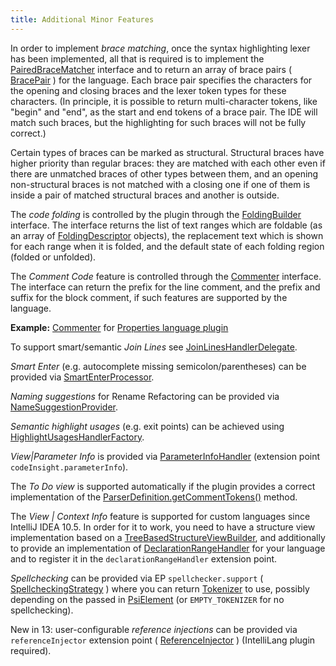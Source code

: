 ```yaml
---
title: Additional Minor Features
---
```



In order to implement *brace matching*, once the syntax highlighting lexer has been implemented, all that is required is to implement the
[PairedBraceMatcher](https://upsource.jetbrains.com/idea-community/file/1731d054af4ca27aa827c03929e27eeb0e6a8366/platform/lang-api/src/com/intellij/lang/PairedBraceMatcher.java)
interface and to return an array of brace pairs (
[BracePair](https://upsource.jetbrains.com/idea-community/file/1731d054af4ca27aa827c03929e27eeb0e6a8366/platform/lang-api/src/com/intellij/lang/BracePair.java)
) for the language.
Each brace pair specifies the characters for the opening and closing braces and the lexer token types for these characters.
(In principle, it is possible to return multi-character tokens, like "begin" and "end", as the start and end tokens of a brace pair.
The IDE will match such braces, but the highlighting for such braces will not be fully correct.)

Certain types of braces can be marked as structural.
Structural braces have higher priority than regular braces: they are matched with each other even if there are unmatched braces of other types between them, and an opening non-structural braces is not matched with a closing one if one of them is inside a pair of matched structural braces and another is outside.

The *code folding* is controlled by the plugin through the
[FoldingBuilder](https://upsource.jetbrains.com/idea-community/file/1731d054af4ca27aa827c03929e27eeb0e6a8366/platform/core-api/src/com/intellij/lang/folding/FoldingBuilder.java)
interface.
The interface returns the list of text ranges which are foldable (as an array of
[FoldingDescriptor](https://upsource.jetbrains.com/idea-community/file/1731d054af4ca27aa827c03929e27eeb0e6a8366/platform/core-api/src/com/intellij/lang/folding/FoldingDescriptor.java)
objects), the replacement text which is shown for each range when it is folded, and the default state of each folding region (folded or unfolded).

The *Comment Code* feature is controlled through the
[Commenter](https://upsource.jetbrains.com/idea-community/file/1731d054af4ca27aa827c03929e27eeb0e6a8366/platform/core-api/src/com/intellij/lang/Commenter.java)
interface.
The interface can return the prefix for the line comment, and the prefix and suffix for the block comment, if such features are supported by the language.

**Example:**
[Commenter](https://upsource.jetbrains.com/idea-community/file/1731d054af4ca27aa827c03929e27eeb0e6a8366/plugins/properties/properties-psi-impl/src/com/intellij/lang/properties/PropertiesCommenter.java)
for [Properties language plugin](https://github.com/JetBrains/intellij-community/tree/master/plugins/properties/)


To support smart/semantic *Join Lines* see
[JoinLinesHandlerDelegate](https://upsource.jetbrains.com/idea-community/file/1731d054af4ca27aa827c03929e27eeb0e6a8366/platform/lang-api/src/com/intellij/codeInsight/editorActions/JoinLinesHandlerDelegate.java).

*Smart Enter* (e.g. autocomplete missing semicolon/parentheses) can be provided via
[SmartEnterProcessor](https://upsource.jetbrains.com/idea-community/file/1731d054af4ca27aa827c03929e27eeb0e6a8366/platform/lang-api/src/com/intellij/codeInsight/editorActions/smartEnter/SmartEnterProcessor.java).

*Naming suggestions* for Rename Refactoring can be provided via
[NameSuggestionProvider](https://upsource.jetbrains.com/idea-community/file/1731d054af4ca27aa827c03929e27eeb0e6a8366/platform/lang-api/src/com/intellij/refactoring/rename/NameSuggestionProvider.java).

*Semantic highlight usages* (e.g. exit points) can be achieved using
[HighlightUsagesHandlerFactory](https://upsource.jetbrains.com/idea-community/file/1731d054af4ca27aa827c03929e27eeb0e6a8366/platform/lang-impl/src/com/intellij/codeInsight/highlighting/HighlightUsagesHandlerFactory.java).

*View\|Parameter Info* is provided via
[ParameterInfoHandler](https://upsource.jetbrains.com/idea-community/file/1731d054af4ca27aa827c03929e27eeb0e6a8366/platform/lang-api/src/com/intellij/lang/parameterInfo/ParameterInfoHandler.java)
(extension point `codeInsight.parameterInfo`).

The *To Do view* is supported automatically if the plugin provides a correct implementation of the
[ParserDefinition.getCommentTokens()](https://github.com/JetBrains/intellij-community/blob/master/platform/core-api/src/com/intellij/lang/ParserDefinition.java#L79)
method.

The *View \| Context Info* feature is supported for custom languages since IntelliJ IDEA 10.5.
In order for it to work, you need to have a structure view implementation based on a
[TreeBasedStructureViewBuilder](https://upsource.jetbrains.com/idea-community/file/1731d054af4ca27aa827c03929e27eeb0e6a8366/platform/structure-view-api/src/com/intellij/ide/structureView/TreeBasedStructureViewBuilder.java),
and additionally to provide an implementation of
[DeclarationRangeHandler](https://upsource.jetbrains.com/idea-community/file/1731d054af4ca27aa827c03929e27eeb0e6a8366/platform/lang-api/src/com/intellij/codeInsight/hint/DeclarationRangeHandler.java)
for your language and to register it in the `declarationRangeHandler` extension point.

*Spellchecking* can be provided via EP `spellchecker.support` (
[SpellcheckingStrategy](https://upsource.jetbrains.com/idea-community/file/1731d054af4ca27aa827c03929e27eeb0e6a8366/spellchecker/src/com/intellij/spellchecker/tokenizer/SpellcheckingStrategy.java)
) where you can return
[Tokenizer](https://upsource.jetbrains.com/idea-community/file/1731d054af4ca27aa827c03929e27eeb0e6a8366/spellchecker/src/com/intellij/spellchecker/tokenizer/Tokenizer.java)
to use, possibly depending on the passed in
[PsiElement](https://upsource.jetbrains.com/idea-community/file/1731d054af4ca27aa827c03929e27eeb0e6a8366/platform/core-api/src/com/intellij/psi/PsiElement.java)
(or `EMPTY_TOKENIZER` for no spellchecking).

New in 13: user-configurable *reference injections* can be provided via `referenceInjector` extension point (
[ReferenceInjector](https://upsource.jetbrains.com/idea-community/file/1731d054af4ca27aa827c03929e27eeb0e6a8366/platform/lang-api/src/com/intellij/psi/injection/ReferenceInjector.java)
) (IntelliLang plugin required).
